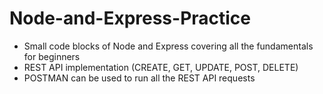 # Node-and-Express-Practice

* Small code blocks of Node and Express covering all the fundamentals for beginners
* REST API implementation (CREATE, GET, UPDATE, POST, DELETE)
* POSTMAN can be used to run all the REST API requests

